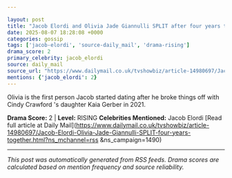 ```yaml
---

layout: post
title: "Jacob Elordi and Olivia Jade Giannulli SPLIT after four years together"""
date: 2025-08-07 18:28:08 +0000
categories: gossip
tags: ['jacob-elordi', 'source-daily_mail', 'drama-rising']
drama_score: 2
primary_celebrity: jacob_elordi
source: daily_mail
source_url: "https://www.dailymail.co.uk/tvshowbiz/article-14980697/Jacob-Elordi-Olivia-Jade-Giannulli-SPLIT-four-years-together.html?ns_mchannel=rss&1490&campaign=1490"""
mentions: {'jacob_elordi': 2}
---
```


Olivia is the first person Jacob started dating after he broke things off with Cindy Crawford 's daughter Kaia Gerber in 2021.

**Drama Score:** 2 | **Level:** RISING **Celebrities Mentioned:** Jacob Elordi [Read full article at Daily Mail](https://www.dailymail.co.uk/tvshowbiz/article-14980697/Jacob-Elordi-Olivia-Jade-Giannulli-SPLIT-four-years-together.html?ns_mchannel=rss &ns_campaign=1490)

---

*This post was automatically generated from RSS feeds. Drama scores are calculated based on mention frequency and source reliability.*